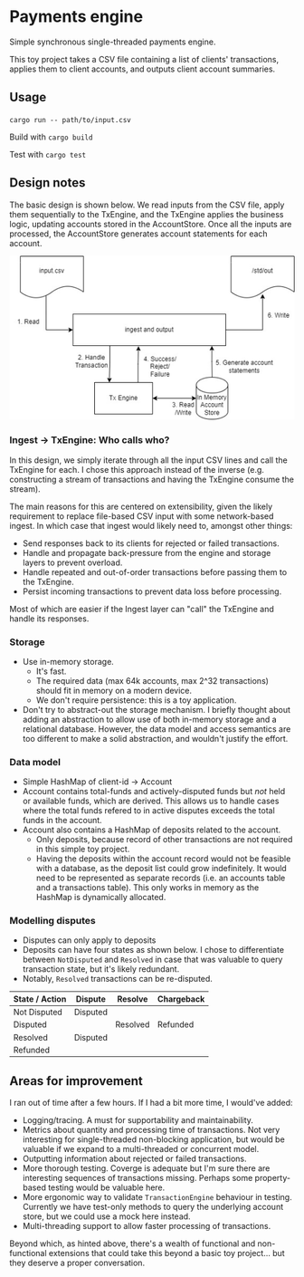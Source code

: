 # Payments engine

Simple synchronous single-threaded payments engine.

This toy project takes a CSV file containing a list of clients' transactions,
applies them to client accounts, and outputs client account summaries.

## Usage

`cargo run -- path/to/input.csv`

Build with `cargo build`

Test with `cargo test`

## Design notes

The basic design is shown below. We read inputs from the CSV file, apply them
sequentially to the TxEngine, and the TxEngine applies the business logic,
updating accounts stored in the AccountStore. Once all the inputs are
processed, the AccountStore generates account statements for each account.

![./design.jpg](./design.jpg)

### Ingest -> TxEngine: Who calls who?

In this design, we simply iterate through all the input CSV lines and call the
TxEngine for each. I chose this approach instead of the inverse (e.g.
constructing a stream of transactions and having the TxEngine consume the
stream).

The main reasons for this are centered on extensibility, given the likely
requirement to replace file-based CSV input with some network-based ingest. In
which case that ingest would likely need to, amongst other things:
* Send responses back to its clients for rejected or failed transactions.
* Handle and propagate back-pressure from the engine and storage layers to
  prevent overload.
* Handle repeated and out-of-order transactions before passing them to the
  TxEngine.
* Persist incoming transactions to prevent data loss before processing.

Most of which are easier if the Ingest layer can "call" the TxEngine and handle
its responses.

### Storage

* Use in-memory storage.
  - It's fast.
  - The required data (max 64k accounts, max 2^32 transactions) should fit in
  memory on a modern device.
  - We don't require persistence: this is a toy application.
* Don't try to abstract-out the storage mechanism. I briefly thought about
  adding an abstraction to allow use of both in-memory storage and a relational
  database. However, the data model and access semantics are too different to
  make a solid abstraction, and wouldn't justify the effort.

### Data model

* Simple HashMap of client-id -> Account
* Account contains total-funds and actively-disputed funds but _not_ held or
  available funds, which are derived. This allows us to handle cases where
  the total funds refered to in active disputes exceeds the total funds in the
  account.
* Account also contains a HashMap of deposits related to the account.
  - Only deposits, because record of other transactions are not required in this
  simple toy project.
  - Having the deposits within the account record would not be feasible with a
  database, as the deposit list could grow indefinitely. It would need to be
  represented as separate records (i.e. an accounts table and a transactions
  table). This only works in memory as the HashMap is dynamically allocated.

### Modelling disputes

* Disputes can only apply to deposits
* Deposits can have four states as shown below. I chose to differentiate
  between `NotDisputed` and `Resolved` in case that was valuable to query
  transaction state, but it's likely redundant.
* Notably, `Resolved` transactions can be re-disputed.

| State / Action | Dispute  | Resolve  | Chargeback |
|----------------|----------|----------|------------|
| Not Disputed   | Disputed |          |            |
| Disputed       |          | Resolved | Refunded   |
| Resolved       | Disputed |          |            |
| Refunded       |          |          |            |

## Areas for improvement

I ran out of time after a few hours. If I had a bit more time, I would've added:

* Logging/tracing. A must for supportability and maintainability.
* Metrics about quantity and processing time of transactions. Not very
  interesting for single-threaded non-blocking application, but would be
  valuable if we expand to a multi-threaded or concurrent model.
* Outputting information about rejected or failed transactions.
* More thorough testing. Coverge is adequate but I'm sure there are interesting
  sequences of transactions missing. Perhaps some property-based testing would
  be valuable here.
* More ergonomic way to validate `TransactionEngine` behaviour in testing.
  Currently we have test-only methods to query the underlying account store,
  but we could use a mock here instead.
* Multi-threading support to allow faster processing of transactions.

Beyond which, as hinted above, there's a wealth of functional and
non-functional extensions that could take this beyond a basic toy project...
but they deserve a proper conversation.
